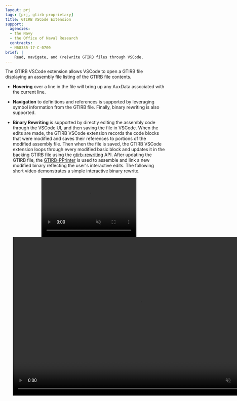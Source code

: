 ```yaml
---
layout: prj
tags: [prj, gtirb-proprietary]
title: GTIRB VSCode Extension
support:
  agencies:
  - the Navy
  - the Office of Naval Research
  contracts:
  - N68335-17-C-0700
brief: |
    Read, navigate, and (re)write GTIRB files through VSCode.
---
```


The GTIRB VSCode extension allows VSCode to open a GTIRB file
displaying an assembly file listing of the GTIRB file contents.

- **Hovering** over a line in the file will bring up any AuxData
    associated with the current line.

- **Navigation** to definitions and references is supported by
    leveraging symbol information from the GTIRB file.  Finally,
    binary rewriting is also supported.

- **Binary Rewriting** is supported by directly editing the assembly
    code through the VSCode UI, and then saving the file in VSCode.
    When the edits are made, the GTIRB VSCode extension records the
    code blocks that were modified and saves their references to
    portions of the modified assembly file.  Then when the file is
    saved, the GTIRB VSCode extension loops through every modified
    basic block and updates it in the backing GTIRB file using the
    [gtirb-rewriting][] API.  After updating the GTIRB file, the
    [GTIRB-PPrinter][] is used to assemble and link a new modified
    binary reflecting the user's interactive edits.  The following
    short video demonstrates a simple interactive binary rewrite.

    <center>
    <div class="w3-hide-medium w3-hide-large">
    <video width=300px height=187px playsinline controls muted>
    <source src="https://download.grammatech.com/research/simple-binary-rewrite-vscode-gtirb-smaller.mp4#t=0.01" type="video/mp4">
    </video>
    </div>
    <div class="w3-hide-small">
    <video width=800px height=500px playsinline controls muted>
    <source src="https://download.grammatech.com/research/simple-binary-rewrite-vscode-gtirb-smaller.mp4#t=0.01" type="video/mp4">
    </video>
    </div>
    </center>

[GTIRB-PPrinter]: https://github.com/grammatech/gtirb-pprinter
[gtirb-rewriting]: https://github.com/grammatech/gtirb-rewriting

